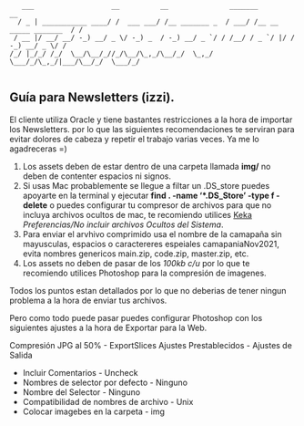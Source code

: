 ```
   ___                   __          __               _______                       __
  / _ | ___________ ____/ /  ___ ___/ /__ _______ _  / ___/ /__ __  _____ _______  / /
 / __ |/ __/ __/ -_) __/ _ \/ -_) _  / -_) __/ _ `/ / /__/ / _ `/ |/ / -_) __/ _ \/ / 
/_/ |_/_/ /_/  \__/\__/_//_/\__/\_,_/\__/_/  \_,_/  \___/_/\_,_/|___/\__/_/  \___/_/  
                                                                                      
```
                                                                                
## Guía para Newsletters (izzi). 

El cliente utiliza Oracle y tiene bastantes restricciones a la hora de importar los Newsletters. 
por lo que las siguientes recomendaciones te serviran para evitar dolores de cabeza y repetir el trabajo varias veces. Ya me lo agadreceras =) 

1. Los assets deben de estar dentro de una carpeta llamada **img/** no deben de contenter espacios ni signos. 
2. Si usas Mac probablemente se llegue a filtar un .DS_store puedes apoyarte en la terminal y ejecutar **find . -name ‘*.DS_Store’ -type f -delete** o puedes configurar tu compresor de archivos para que no incluya archivos ocultos de mac, te recomiendo utilices [Keka](http://www.kekaosx.com/es/) _Preferencias/No incluir archivos Ocultos del Sistema_.
3. Para enviar el arvhivo comprimido usa el nombre de la camapaña sin mayusculas, espacios o caractereres espeiales camapaniaNov2021, evita nombres genericos main.zip, code.zip, master.zip, etc.
4. Los assets no deben de pasar de los _100kb c/u_ por lo que te recomiendo utilices Photoshop para la compresión de imagenes. 

Todos los puntos estan detallados por lo que no deberias de tener ningun problema a la hora de enviar tus archivos.

Pero como todo puede pasar puedes configurar Photoshop con los siguientes ajustes a la hora de Exportar para la Web. 

Compresión JPG al 50% - ExportSlices 
Ajustes Prestablecidos - Ajustes de Salida
- Incluir Comentarios - Uncheck 
- Nombres de selector por defecto - Ninguno
- Nombre del Selector - Ninguno
- Compatibilidad de nombres de archivo - Unix
- Colocar imagebes en la carpeta - img 
